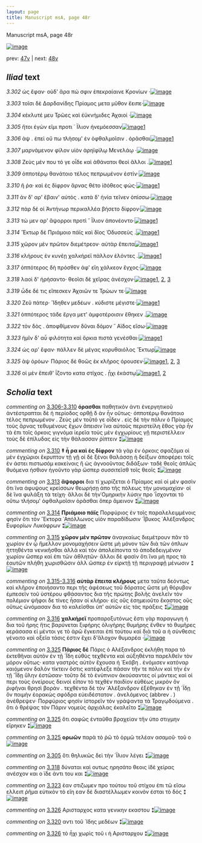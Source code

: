```yaml
---
layout: page
title: Manuscript msA, page 48r
---
```


Manuscript msA, page 48r

[![image](http://www.homermultitext.org/iipsrv?OBJ=IIP,1.0&FIF=/project/homer/pyramidal/deepzoom/hmt/vaimg/2017a/VA048RN_0049.tif&WID=100&CVT=JPEG)](http://www.homermultitext.org/ict2/?urn=urn:cite2:hmt:vaimg.2017a:VA048RN_0049)

prev:  [47v](../47v) | next:  [48v](../48v)

## *Iliad* text

*3.302* <a id="3.302"/> ὡς ἔφαν· οὐδ' ἄρα πώ σφιν ἐπεκραίαινε Κρονίων ·[![image](http://www.homermultitext.org/iipsrv?OBJ=IIP,1.0&FIF=/project/homer/pyramidal/deepzoom/hmt/vaimg/2017a/VA048RN_0049.tif&RGN=0.126,0.2246,0.401,0.0293&WID=1000&CVT=JPEG)](http://www.homermultitext.org/ict2/?urn=urn:cite2:hmt:vaimg.2017a:VA048RN_0049@0.126,0.2246,0.401,0.0293)

*3.303* <a id="3.303"/> τοῖσι δὲ Δαρδανίδης Πρίαμος μετα μῦθον ἔειπε·[![image](http://www.homermultitext.org/iipsrv?OBJ=IIP,1.0&FIF=/project/homer/pyramidal/deepzoom/hmt/vaimg/2017a/VA048RN_0049.tif&RGN=0.13,0.2509,0.376,0.0255&WID=1000&CVT=JPEG)](http://www.homermultitext.org/ict2/?urn=urn:cite2:hmt:vaimg.2017a:VA048RN_0049@0.13,0.2509,0.376,0.0255)

*3.304* <a id="3.304"/> κέκλυτέ μευ Τρῶες καὶ ἐϋκνήμιδες Ἀχαιοί ·[![image](http://www.homermultitext.org/iipsrv?OBJ=IIP,1.0&FIF=/project/homer/pyramidal/deepzoom/hmt/vaimg/2017a/VA048RN_0049.tif&RGN=0.127,0.266,0.376,0.0278&WID=1000&CVT=JPEG)](http://www.homermultitext.org/ict2/?urn=urn:cite2:hmt:vaimg.2017a:VA048RN_0049@0.127,0.266,0.376,0.0278)

*3.305* <a id="3.305"/> ἤτοι ἐγὼν εῖμι προτι ΄ Ϊλιον ἠνεμόεσσαν[![image](http://www.homermultitext.org/iipsrv?OBJ=IIP,1.0&FIF=/project/homer/pyramidal/deepzoom/hmt/vaimg/2017a/VA048RN_0049.tif&RGN=0.128,0.2832,0.338,0.0255&WID=1000&CVT=JPEG)](http://www.homermultitext.org/ict2/?urn=urn:cite2:hmt:vaimg.2017a:VA048RN_0049@0.128,0.2832,0.338,0.0255)[1](#msAim_3.738)

*3.306* <a id="3.306"/> ὰψ . ἐπεὶ οὔ πω τλήσομ' ἐν ὀφθαλμοῖσιν . ὁρᾶσθαι[![image](http://www.homermultitext.org/iipsrv?OBJ=IIP,1.0&FIF=/project/homer/pyramidal/deepzoom/hmt/vaimg/2017a/VA048RN_0049.tif&RGN=0.124,0.3035,0.384,0.0255&WID=1000&CVT=JPEG)](http://www.homermultitext.org/ict2/?urn=urn:cite2:hmt:vaimg.2017a:VA048RN_0049@0.124,0.3035,0.384,0.0255)[1](#msA_3.452)

*3.307* <a id="3.307"/> μαρνάμενον φίλον υἱὸν ἀρηϊφίλῳ Μενελάῳ ·[![image](http://www.homermultitext.org/iipsrv?OBJ=IIP,1.0&FIF=/project/homer/pyramidal/deepzoom/hmt/vaimg/2017a/VA048RN_0049.tif&RGN=0.128,0.3253,0.384,0.0255&WID=1000&CVT=JPEG)](http://www.homermultitext.org/ict2/?urn=urn:cite2:hmt:vaimg.2017a:VA048RN_0049@0.128,0.3253,0.384,0.0255)

*3.308* <a id="3.308"/> Ζεὺς μέν που τό γε οἶδε καὶ ἀθάνατοι θεοὶ ἄλλοι .[![image](http://www.homermultitext.org/iipsrv?OBJ=IIP,1.0&FIF=/project/homer/pyramidal/deepzoom/hmt/vaimg/2017a/VA048RN_0049.tif&RGN=0.12,0.3441,0.411,0.0285&WID=1000&CVT=JPEG)](http://www.homermultitext.org/ict2/?urn=urn:cite2:hmt:vaimg.2017a:VA048RN_0049@0.12,0.3441,0.411,0.0285)[1](#msA_3.456)

*3.309* <a id="3.309"/> ὁπποτέρῳ θανάτοιο τέλος πεπρωμένον ἐστίν·[![image](http://www.homermultitext.org/iipsrv?OBJ=IIP,1.0&FIF=/project/homer/pyramidal/deepzoom/hmt/vaimg/2017a/VA048RN_0049.tif&RGN=0.126,0.3644,0.411,0.0233&WID=1000&CVT=JPEG)](http://www.homermultitext.org/ict2/?urn=urn:cite2:hmt:vaimg.2017a:VA048RN_0049@0.126,0.3644,0.411,0.0233)

*3.310* <a id="3.310"/> ῆ ῥα· καὶ ἐς δίφρον ἄρνας θέτο ἰ̈σόθεος φώς·[![image](http://www.homermultitext.org/iipsrv?OBJ=IIP,1.0&FIF=/project/homer/pyramidal/deepzoom/hmt/vaimg/2017a/VA048RN_0049.tif&RGN=0.121,0.3802,0.39,0.0278&WID=1000&CVT=JPEG)](http://www.homermultitext.org/ict2/?urn=urn:cite2:hmt:vaimg.2017a:VA048RN_0049@0.121,0.3802,0.39,0.0278)[1](#msA_3.457)

*3.311* <a id="3.311"/> ἀν δ' αρ' ἔβαιν' αὐτός . κατὰ δ' ἡνία τεῖνεν ὀπίσσω·[![image](http://www.homermultitext.org/iipsrv?OBJ=IIP,1.0&FIF=/project/homer/pyramidal/deepzoom/hmt/vaimg/2017a/VA048RN_0049.tif&RGN=0.123,0.402,0.419,0.0225&WID=1000&CVT=JPEG)](http://www.homermultitext.org/ict2/?urn=urn:cite2:hmt:vaimg.2017a:VA048RN_0049@0.123,0.402,0.419,0.0225)

*3.312* <a id="3.312"/> πὰρ δέ οἱ Ἀντήνωρ περικαλλέα βήσετο δίφρον·[![image](http://www.homermultitext.org/iipsrv?OBJ=IIP,1.0&FIF=/project/homer/pyramidal/deepzoom/hmt/vaimg/2017a/VA048RN_0049.tif&RGN=0.123,0.423,0.387,0.0225&WID=1000&CVT=JPEG)](http://www.homermultitext.org/ict2/?urn=urn:cite2:hmt:vaimg.2017a:VA048RN_0049@0.123,0.423,0.387,0.0225)

*3.313* <a id="3.313"/> τὼ μεν αρ' ἄψορροι προτὶ ῎ Ϊλιον ἀπονέοντο·[![image](http://www.homermultitext.org/iipsrv?OBJ=IIP,1.0&FIF=/project/homer/pyramidal/deepzoom/hmt/vaimg/2017a/VA048RN_0049.tif&RGN=0.122,0.4395,0.345,0.0248&WID=1000&CVT=JPEG)](http://www.homermultitext.org/ict2/?urn=urn:cite2:hmt:vaimg.2017a:VA048RN_0049@0.122,0.4395,0.345,0.0248)[1](#msA_3.459)

*3.314* <a id="3.314"/> Ἕκτωρ δὲ Πριάμοιο πάϊς καὶ δῖος Ὀδυσσεὺς .[![image](http://www.homermultitext.org/iipsrv?OBJ=IIP,1.0&FIF=/project/homer/pyramidal/deepzoom/hmt/vaimg/2017a/VA048RN_0049.tif&RGN=0.112,0.4553,0.389,0.0263&WID=1000&CVT=JPEG)](http://www.homermultitext.org/ict2/?urn=urn:cite2:hmt:vaimg.2017a:VA048RN_0049@0.112,0.4553,0.389,0.0263)[1](#msA_3.461)

*3.315* <a id="3.315"/> χῶρον μὲν πρῶτον διεμέτρεον· αὐτὰρ ἔπειτα[![image](http://www.homermultitext.org/iipsrv?OBJ=IIP,1.0&FIF=/project/homer/pyramidal/deepzoom/hmt/vaimg/2017a/VA048RN_0049.tif&RGN=0.118,0.4778,0.414,0.0225&WID=1000&CVT=JPEG)](http://www.homermultitext.org/ict2/?urn=urn:cite2:hmt:vaimg.2017a:VA048RN_0049@0.118,0.4778,0.414,0.0225)[1](#msA_3.463)

*3.316* <a id="3.316"/> κλήρους ἐν κυνέῃ χαλκήρεϊ πάλλον ἑλόντες .[![image](http://www.homermultitext.org/iipsrv?OBJ=IIP,1.0&FIF=/project/homer/pyramidal/deepzoom/hmt/vaimg/2017a/VA048RN_0049.tif&RGN=0.121,0.4936,0.393,0.027&WID=1000&CVT=JPEG)](http://www.homermultitext.org/ict2/?urn=urn:cite2:hmt:vaimg.2017a:VA048RN_0049@0.121,0.4936,0.393,0.027)[1](#msA_3.465)

*3.317* <a id="3.317"/> ὁππότερος δὴ πρόσθεν ἀφ' εἵη χάλκεον ἔγχος·[![image](http://www.homermultitext.org/iipsrv?OBJ=IIP,1.0&FIF=/project/homer/pyramidal/deepzoom/hmt/vaimg/2017a/VA048RN_0049.tif&RGN=0.125,0.5124,0.393,0.027&WID=1000&CVT=JPEG)](http://www.homermultitext.org/ict2/?urn=urn:cite2:hmt:vaimg.2017a:VA048RN_0049@0.125,0.5124,0.393,0.027)

*3.318* <a id="3.318"/> λαοὶ δ' ἠρήσαντο· θεοῖσι δὲ χεῖρας ἀνέσχον·[![image](http://www.homermultitext.org/iipsrv?OBJ=IIP,1.0&FIF=/project/homer/pyramidal/deepzoom/hmt/vaimg/2017a/VA048RN_0049.tif&RGN=0.117,0.5327,0.384,0.027&WID=1000&CVT=JPEG)](http://www.homermultitext.org/ict2/?urn=urn:cite2:hmt:vaimg.2017a:VA048RN_0049@0.117,0.5327,0.384,0.027)[1](#msAim_3.739), [2](#msA_3.467), [3](#msAil_3.744)

*3.319* <a id="3.319"/> ὧδε δέ τις εἴπεσκεν Ἀχαιῶν τε Τρώων τε·[![image](http://www.homermultitext.org/iipsrv?OBJ=IIP,1.0&FIF=/project/homer/pyramidal/deepzoom/hmt/vaimg/2017a/VA048RN_0049.tif&RGN=0.123,0.5522,0.363,0.0255&WID=1000&CVT=JPEG)](http://www.homermultitext.org/ict2/?urn=urn:cite2:hmt:vaimg.2017a:VA048RN_0049@0.123,0.5522,0.363,0.0255)

*3.320* <a id="3.320"/> Ζεῦ πάτερ· Ἴδηθεν μεδέων . κύδιστε μέγιστε·[![image](http://www.homermultitext.org/iipsrv?OBJ=IIP,1.0&FIF=/project/homer/pyramidal/deepzoom/hmt/vaimg/2017a/VA048RN_0049.tif&RGN=0.122,0.5733,0.373,0.024&WID=1000&CVT=JPEG)](http://www.homermultitext.org/ict2/?urn=urn:cite2:hmt:vaimg.2017a:VA048RN_0049@0.122,0.5733,0.373,0.024)[1](#msAint_3.469)

*3.321* <a id="3.321"/> ὁππότερος τάδε ἔργα μετ' ἀμφοτέροισιν ἔθηκεν .[![image](http://www.homermultitext.org/iipsrv?OBJ=IIP,1.0&FIF=/project/homer/pyramidal/deepzoom/hmt/vaimg/2017a/VA048RN_0049.tif&RGN=0.125,0.5905,0.393,0.024&WID=1000&CVT=JPEG)](http://www.homermultitext.org/ict2/?urn=urn:cite2:hmt:vaimg.2017a:VA048RN_0049@0.125,0.5905,0.393,0.024)

*3.322* <a id="3.322"/> τὸν δὸς . ἀποφθίμενον δῦναι δόμον ῎ Αϊδος εἴσω·[![image](http://www.homermultitext.org/iipsrv?OBJ=IIP,1.0&FIF=/project/homer/pyramidal/deepzoom/hmt/vaimg/2017a/VA048RN_0049.tif&RGN=0.123,0.6078,0.385,0.024&WID=1000&CVT=JPEG)](http://www.homermultitext.org/ict2/?urn=urn:cite2:hmt:vaimg.2017a:VA048RN_0049@0.123,0.6078,0.385,0.024)

*3.323* <a id="3.323"/> ἡμῖν δ' αὖ φιλότητα καὶ ὅρκια πιστὰ γενέσθαι·[![image](http://www.homermultitext.org/iipsrv?OBJ=IIP,1.0&FIF=/project/homer/pyramidal/deepzoom/hmt/vaimg/2017a/VA048RN_0049.tif&RGN=0.117,0.6236,0.391,0.0285&WID=1000&CVT=JPEG)](http://www.homermultitext.org/ict2/?urn=urn:cite2:hmt:vaimg.2017a:VA048RN_0049@0.117,0.6236,0.391,0.0285)[1](#msAim_3.740)

*3.324* <a id="3.324"/> ὡς αρ' ἔφαν· πάλλεν δὲ μέγας κορυθαιόλος Ἕκτωρ[![image](http://www.homermultitext.org/iipsrv?OBJ=IIP,1.0&FIF=/project/homer/pyramidal/deepzoom/hmt/vaimg/2017a/VA048RN_0049.tif&RGN=0.119,0.6461,0.412,0.0285&WID=1000&CVT=JPEG)](http://www.homermultitext.org/ict2/?urn=urn:cite2:hmt:vaimg.2017a:VA048RN_0049@0.119,0.6461,0.412,0.0285)

*3.325* <a id="3.325"/> ὰψ ὁρόων· Πάριος δὲ θοῶς ἐκ κλῆρος όρουσεν·[![image](http://www.homermultitext.org/iipsrv?OBJ=IIP,1.0&FIF=/project/homer/pyramidal/deepzoom/hmt/vaimg/2017a/VA048RN_0049.tif&RGN=0.122,0.6657,0.386,0.0248&WID=1000&CVT=JPEG)](http://www.homermultitext.org/ict2/?urn=urn:cite2:hmt:vaimg.2017a:VA048RN_0049@0.122,0.6657,0.386,0.0248)[1](#msA_3.477), [2](#msAext_3.742), [3](#msAext_3.743)

*3.326* <a id="3.326"/> οἱ μὲν ἔπειθ' ΐζοντο κατα στίχας . ᾗχι ἑκάστῳ[![image](http://www.homermultitext.org/iipsrv?OBJ=IIP,1.0&FIF=/project/homer/pyramidal/deepzoom/hmt/vaimg/2017a/VA048RN_0049.tif&RGN=0.124,0.6807,0.395,0.0308&WID=1000&CVT=JPEG)](http://www.homermultitext.org/ict2/?urn=urn:cite2:hmt:vaimg.2017a:VA048RN_0049@0.124,0.6807,0.395,0.0308)[1](#msAint_3.478), [2](#msAim_3.741)

## *Scholia* text

*commenting on* [3.306-3.310](#3.306-3.310)  <a id="msA_3.454"/> **ὁρασθαι** παθητικὸν ἀντι ἐνεργητικοῦ ἀντέστραπται δὲ ἡ περίοδος ορθῇ δ ὰν ἦν οὕτως· ὁπποτέρῳ θανάτοιο τέλος πεπρωμένον . Ζεὺς μὲν τοῦτό γε οἶδεν . εἰς δὲ τὴν πόλιν ὁ Πρίαμος τοὺς ἄρνας τεθυμένους ἔχων ἄπεισιν ἵνα αὐτοὺς περιστείλη ἔθος γὰρ ἦν τὰ ἐπι τοῖς όρκοις γιγνόμα ἱερεῖα τοὺς μὲν ἐγχωρίους γῇ περιστέλλειν τοὺς δὲ ἐπίλυδας εἰς τὴν θάλασσαν ῥίπτειν ⁑[![image](http://www.homermultitext.org/iipsrv?OBJ=IIP,1.0&FIF=/project/homer/pyramidal/deepzoom/hmt/vaimg/2017a/VA048RN_0049.tif&RGN=0.13614591,0.13278008,0.54826824,0.05228216&WID=1000&CVT=JPEG)](http://www.homermultitext.org/ict2/?urn=urn:cite2:hmt:vaimg.2017a:VA048RN_0049@0.13614591,0.13278008,0.54826824,0.05228216)

*commenting on* [3.310](#3.310)  <a id="msA_3.457"/> **‡ ἦ ρα καὶ ἐς δίφρον** τὰ γὰρ ἐν όρκοις σφαζόμα οἱ μὲν ἐγχώριοι ἔκρυπτον τῇ γῇ οἱ δὲ ξένοι θαλάσσῃ ἠ δείξων ἀποφέρει τοῖς ἐν άστει πιστωσόμ κακείνοις ἢ ὡς ἀγνοοῦντας διδάξων· ταδὲ θεοῖς ἁπλῶς θυόμενα ήσθιον ήγοῦντο γὰρ ὥσπερ συσσιτεῖσθ τοῖς θεοῖς ⁑[![image](http://www.homermultitext.org/iipsrv?OBJ=IIP,1.0&FIF=/project/homer/pyramidal/deepzoom/hmt/vaimg/2017a/VA048RN_0049.tif&RGN=0.52947679,0.37731674,0.20449521,0.07302905&WID=1000&CVT=JPEG)](http://www.homermultitext.org/ict2/?urn=urn:cite2:hmt:vaimg.2017a:VA048RN_0049@0.52947679,0.37731674,0.20449521,0.07302905)

*commenting on* [3.313](#3.313)  <a id="msA_3.459"/> **ἄψορροι** δια τί χωρίζεται ὁ Πρίαμος καὶ οἱ μὲν φασὶν ὅτι ἵνα ἀφυψους κρείσσων θεωρήσῃ ἀπο τῆς πόλεως τὴν μονομαχίαν· οἱ δὲ ἵνα φυλάξη τὰ τείχη· ἄλλοι δὲ τὴν῾Ομηρικὴν λύσιν προ ᾿ΐσχονται τὸ οὔτω τλήσομ' ὀφθαλμοῖσιν ὁρᾶσθαι ὅπερ ἄμεινον ⁑[![image](http://www.homermultitext.org/iipsrv?OBJ=IIP,1.0&FIF=/project/homer/pyramidal/deepzoom/hmt/vaimg/2017a/VA048RN_0049.tif&RGN=0.52579219,0.44730290,0.21075903,0.07413555&WID=1000&CVT=JPEG)](http://www.homermultitext.org/ict2/?urn=urn:cite2:hmt:vaimg.2017a:VA048RN_0049@0.52579219,0.44730290,0.21075903,0.07413555)

*commenting on* [3.314](#3.314)  <a id="msA_3.461"/> **Πριάμοιο πάϊς** Πορφύριος ἐν τοῖς παραλελειμμένοις φησὶν ὅτι τὸν ῞Εκτορα ᾿Απόλλωνος υἱὸν παραδίδωσιν ΄Ϊβυκος ᾿Αλέξανδρος Ευφορίων Λυκόφρων ⁑[![image](http://www.homermultitext.org/iipsrv?OBJ=IIP,1.0&FIF=/project/homer/pyramidal/deepzoom/hmt/vaimg/2017a/VA048RN_0049.tif&RGN=0.52579219,0.51867220,0.21886514,0.05089903&WID=1000&CVT=JPEG)](http://www.homermultitext.org/ict2/?urn=urn:cite2:hmt:vaimg.2017a:VA048RN_0049@0.52579219,0.51867220,0.21886514,0.05089903)

*commenting on* [3.315](#3.315)  <a id="msA_3.463"/> **χῶρον μὲν πρῶτον** ἀναγκαίως διεμέτρουν πᾶν τὸ χωρίον ἐν ᾧ ἤμελλον μονομαχήσειν ὥστε μὴ μόνον τῶν διὰ τῶν όπλων ἡττηθέντα νενικῆσθαι ἀλλὰ καὶ τὸν ἀπολείποντα τὸ ἀποδεδειγμένον χωρίον ὥσπερ καὶ ἐπι τῶν ἀθλητῶν· ἄλλοι δὲ φασὶν ὅτι ἵνα μὴ προς τὰ ἑαυτῶν πλήθη χωρισθῶσιν ἀλλ ὥσπερ ἐν εἰρκτῇ τῇ περιγραφῇ μένωσιν ⁑[![image](http://www.homermultitext.org/iipsrv?OBJ=IIP,1.0&FIF=/project/homer/pyramidal/deepzoom/hmt/vaimg/2017a/VA048RN_0049.tif&RGN=0.53408254,0.57634855,0.20117907,0.11120332&WID=1000&CVT=JPEG)](http://www.homermultitext.org/ict2/?urn=urn:cite2:hmt:vaimg.2017a:VA048RN_0049@0.53408254,0.57634855,0.20117907,0.11120332)

*commenting on* [3.315-3.316](#3.315-3.316)  <a id="msA_3.464"/> **αὐτὰρ ἔπειτα κλήρους** μετα ταῦτα δεόντως καὶ κλῆρον ἐποιήσαντο περι τῆς ἀφέσεως τοῦ δόρατος ὥστε μὴ θόρυβον ἐμπεσεῖν τοῦ ὑστέρου φθάσαντος δια τῆς πρώτης βολῆς ἀνελεῖν τὸν πολέμιον ψῆφοι δε τίνες ἦσαν οἱ κλήροι· εἰς οὓς ἐσημειοῦτο ἕκαστος οὓς οὕτως ὠνόμασαν δια τὸ καλεῖσθαι ὑπ' αὐτῶν εἰς τὰς πράξεις ⁑[![image](http://www.homermultitext.org/iipsrv?OBJ=IIP,1.0&FIF=/project/homer/pyramidal/deepzoom/hmt/vaimg/2017a/VA048RN_0049.tif&RGN=0.11072218,0.68298755,0.62122329,0.06846473&WID=1000&CVT=JPEG)](http://www.homermultitext.org/ict2/?urn=urn:cite2:hmt:vaimg.2017a:VA048RN_0049@0.11072218,0.68298755,0.62122329,0.06846473)

*commenting on* [3.316](#3.316)  <a id="msA_3.465"/> **χαλκήρεϊ** προπαροξυτόνως ἔστι γὰρ παραγωγη ἡ δια τοῦ ήρης ἥτις βαρύνεται ξιφήρης ὀλιγήρης θυμήρης ἔνθεν τὸ θυμῆρες κεράσασα εἰ μέντοι γε τὸ ἀρῶ ἔγκειται ἐπὶ τούτου καὶ διὰ τοῦ α ἡ σύνθεσις γένοιτο καὶ οξεῖα τάσις ἐστιν ἔχει δ'ἄλοχον θυμαρέα ·[![image](http://www.homermultitext.org/iipsrv?OBJ=IIP,1.0&FIF=/project/homer/pyramidal/deepzoom/hmt/vaimg/2017a/VA048RN_0049.tif&RGN=0.11845984,0.73402490,0.61348563,0.03900415&WID=1000&CVT=JPEG)](http://www.homermultitext.org/ict2/?urn=urn:cite2:hmt:vaimg.2017a:VA048RN_0049@0.11845984,0.73402490,0.61348563,0.03900415)

*commenting on* [3.325](#3.325)  <a id="msA_3.477"/> **Πάριος δὲ** Πάρις ὁ Αλέξανδρος ἐκλήθη παρα τὸ ἐκτεθῆναι αὐτὸν ἐν τῇ ΄Ϊδη εὐθὺς τεχθέντα καὶ αὐξηθέντα παρελθεῖν τὸν μόρον οὕτως· κατα γαστρὸς αὐτὸν ἔχουσα ἡ ῾Εκάβη . ἐνόμισεν κατόναρ καιόμενον δαλὸν τίκτειν ὅστις κατέφλεξε πᾶσαν τῆν τε πόλιν καὶ τὴν ἐν τῇ ῎Ϊδῃ ὕλην ἑστῶσαν· τοῦτο δὲ τὸ ἐνύπνιον ἀκούσαντες οἱ μάντεις καὶ οἱ περι τοὺς ὀνείρους δεινοὶ εἶπον τὸ τεχθὲν παιδίον εὐθέως μικρὸν ὂν ῥιφῆναι θρησὶ βοράν . τεχθέντα δὲ τὸν ᾿Αλέξανδρον ἐξέθηκαν ἐν τῇ ΄Ϊδῃ ὃν ποιμὴν ἑορακὼς σφόδρα εὐειδέστατον . ἀνελόμενος (abbrev . ) ἀνέθρεψεν· Πορφύριος φησὶν ἱστορεῖν τὸν γράψαντα τὰ Τραγῳδούμενα . ὅτι ὁ θρέψας τὸν Πάριν νομεὺς ἀρχιάλας ἐκαλεῖτο ⁑[![image](http://www.homermultitext.org/iipsrv?OBJ=IIP,1.0&FIF=/project/homer/pyramidal/deepzoom/hmt/vaimg/2017a/VA048RN_0049.tif&RGN=0.11735446,0.77427386,0.61680177,0.08049793&WID=1000&CVT=JPEG)](http://www.homermultitext.org/ict2/?urn=urn:cite2:hmt:vaimg.2017a:VA048RN_0049@0.11735446,0.77427386,0.61680177,0.08049793)

*commenting on* [3.325](#3.325)  <a id="msAext_3.742.comment"/> ὅτι σαφῶς ἐνταῦθα βραχείαν τῆν ὑπο στιγμην εἵρηκεν ⁑[![image](http://www.homermultitext.org/iipsrv?OBJ=IIP,1.0&FIF=/project/homer/pyramidal/deepzoom/hmt/vaimg/2017a/VA048RN_0049.tif&RGN=0.70449521,0.12213001,0.04605748,0.06721992&WID=1000&CVT=JPEG)](http://www.homermultitext.org/ict2/?urn=urn:cite2:hmt:vaimg.2017a:VA048RN_0049@0.70449521,0.12213001,0.04605748,0.06721992)

*commenting on* [3.325](#3.325)  <a id="msAext_3.743"/> **ορωῶν** παρὰ τὸ ῥῶ τὸ ὁρμῶ τελέαν ασαμοῦ· τοῦ ο[![image](http://www.homermultitext.org/iipsrv?OBJ=IIP,1.0&FIF=/project/homer/pyramidal/deepzoom/hmt/vaimg/2017a/VA048RN_0049.tif&RGN=0.77118644,0.66542185,0.05784819,0.03485477&WID=1000&CVT=JPEG)](http://www.homermultitext.org/ict2/?urn=urn:cite2:hmt:vaimg.2017a:VA048RN_0049@0.77118644,0.66542185,0.05784819,0.03485477)

*commenting on* [3.305](#3.305)  <a id="msAim_3.738.comment"/> ὅτι θηλυκῶς δεὶ τὴν ΄Ϊλιον λέγει ⁑[![image](http://www.homermultitext.org/iipsrv?OBJ=IIP,1.0&FIF=/project/homer/pyramidal/deepzoom/hmt/vaimg/2017a/VA048RN_0049.tif&RGN=0.46849668,0.29363762,0.06116433,0.01673582&WID=1000&CVT=JPEG)](http://www.homermultitext.org/ict2/?urn=urn:cite2:hmt:vaimg.2017a:VA048RN_0049@0.46849668,0.29363762,0.06116433,0.01673582)

*commenting on* [3.318](#3.318)  <a id="msAim_3.739.comment"/> δύναται καὶ ουτως ηρησάτο θεοις ἱδὲ χείρας ανέσχον και ο ϊδε ἀντι του και ⁑[![image](http://www.homermultitext.org/iipsrv?OBJ=IIP,1.0&FIF=/project/homer/pyramidal/deepzoom/hmt/vaimg/2017a/VA048RN_0049.tif&RGN=0.48968312,0.54011065,0.04679440,0.06334716&WID=1000&CVT=JPEG)](http://www.homermultitext.org/ict2/?urn=urn:cite2:hmt:vaimg.2017a:VA048RN_0049@0.48968312,0.54011065,0.04679440,0.06334716)

*commenting on* [3.323](#3.323)  <a id="msAim_3.740.comment"/> ἐαν στιζωμεν προ τούτου τοῦ στίχου ἐπι τῶ εἴσω ελλειπ ῥῆμα εὐτικὸν τὸ εἴη εαν δὲ διαστέλλωμεν κοινὸν έσται τὸ δός ⁑[![image](http://www.homermultitext.org/iipsrv?OBJ=IIP,1.0&FIF=/project/homer/pyramidal/deepzoom/hmt/vaimg/2017a/VA048RN_0049.tif&RGN=0.48176124,0.62461964,0.05784819,0.02821577&WID=1000&CVT=JPEG)](http://www.homermultitext.org/ict2/?urn=urn:cite2:hmt:vaimg.2017a:VA048RN_0049@0.48176124,0.62461964,0.05784819,0.02821577)

*commenting on* [3.326](#3.326)  <a id="msAim_3.741.comment"/> Αρισταρχος κατα γενικην εκαστου ⁑[![image](http://www.homermultitext.org/iipsrv?OBJ=IIP,1.0&FIF=/project/homer/pyramidal/deepzoom/hmt/vaimg/2017a/VA048RN_0049.tif&RGN=0.50902727,0.68934993,0.02302874,0.02821577&WID=1000&CVT=JPEG)](http://www.homermultitext.org/ict2/?urn=urn:cite2:hmt:vaimg.2017a:VA048RN_0049@0.50902727,0.68934993,0.02302874,0.02821577)

*commenting on* [3.320](#3.320)  <a id="msAint_3.469.comment"/> αντι τοῦ ΄Ιδης μεδέων ⁑[![image](http://www.homermultitext.org/iipsrv?OBJ=IIP,1.0&FIF=/project/homer/pyramidal/deepzoom/hmt/vaimg/2017a/VA048RN_0049.tif&RGN=0.09893147,0.57773167,0.02081798,0.02074689&WID=1000&CVT=JPEG)](http://www.homermultitext.org/ict2/?urn=urn:cite2:hmt:vaimg.2017a:VA048RN_0049@0.09893147,0.57773167,0.02081798,0.02074689)

*commenting on* [3.326](#3.326)  <a id="msAint_3.478.comment"/> τὸ ἧχι χωρὶς τοῦ ι ἡ Αρισταρχου ⁑[![image](http://www.homermultitext.org/iipsrv?OBJ=IIP,1.0&FIF=/project/homer/pyramidal/deepzoom/hmt/vaimg/2017a/VA048RN_0049.tif&RGN=0.06521739,0.69004149,0.07313928,0.01991701&WID=1000&CVT=JPEG)](http://www.homermultitext.org/ict2/?urn=urn:cite2:hmt:vaimg.2017a:VA048RN_0049@0.06521739,0.69004149,0.07313928,0.01991701)